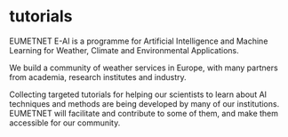 # tutorials

EUMETNET E-AI is a programme for Artificial Intelligence and Machine Learning for Weather, Climate and Environmental Applications. 

We build a community of weather services in Europe, with many partners from academia, research institutes and industry. 

Collecting targeted tutorials for helping our scientists to learn about AI techniques and methods are being developed by many of our institutions. EUMETNET will facilitate and contribute to some of them, and make them accessible for our community. 

